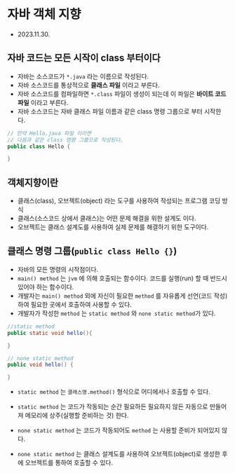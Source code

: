# 자바 객체 지향
* 2023.11.30.

## 자바 코드는 모든 시작이 **class** 부터이다
* 자바는 소스코드가 `*.java` 라는 이름으로 작성된다.
* 자바 소스코드를 통상적으로 **클래스 파일** 이라고 부른다.
* 자바 소스코드를 컴파일하면 `*.class` 파일이 생성이 되는데 이 파일은 **바이트 코드 파일** 이라고 부른다.
* 자바 소스코드는 자바 클래스 파일 이름과 같은 class 명령 그룹으로 부터 시작한다. 
```java
// 만약 Hello.java 파일 이라면
// 다음과 같은 class 명령 그룹으로 작성된다.
public class Hello {

}
```

## 객체지향이란
* 클래스(class), 오브젝트(object) 라는 도구를 사용하여 작성되는 프로그램 코딩 방식 
* 클래스(소스코드 상에서 클래스)는 어떤 문제 해결을 위한 설계도 이다. 
* 오브젝트는 클래스 설계도를 사용하여 실제 문제를 해결하기 위한 도구이다. 

## 클래스 명령 그룹(`public class Hello {}`)
* 자바의 모든 명령의 시작점이다. 
* `main() method` 는 `jvm` 에 의해 호출되는 함수이다. 코드를 실행(run) 할 때 반드시 있어야 하는 함수이다.
* 개발자는 `main() method` 외에 자신이 필요한 `method` 를 자유롭게 선언(코드 작성) 하여 필요한 곳에서 호출하여 사용할 수 있다. 
* 개발자가 작성한 `method` 는 `static method` 와 `none static method`가 있다. 
``` java
//static method
public static void hello(){

}

// none static method
public void hello() {

}
``` 
* `static method` 는  `클래스명.method()` 형식으로 어디에서나 호출할 수 있다.
* `static method` 는 코드가 작동되는 순간 필요하든 필요하지 않든 자동으로 만들어져 메모리에 상주(실행할 준비하는 것) 한다.
* `none static method` 는 코드가 작동되어도 `method` 는 사용할 준비가 되어있지 않다.

* `none static method` 는 클래스 설계도를 사용하여 오브젝트(object)로 생성한 후에 오브젝트를 통하여 호출할 수 있다.
